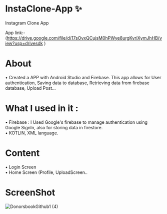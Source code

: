# InstaClone-App ✨
Instagram Clone App

App link:- (https://drive.google.com/file/d/17sOvxQCujsM0hPWye8urgKvriXymJhHB/view?usp=drivesdk )
# About 
• Created a APP with Android Studio and Firebase. This app allows for User
 authentication, Saving data to database, Retrieving data from firebase database, Upload Post...
  
  # What I used in it :
• Firebase : I Used Google's firebase to manage authentication using Google SignIn, also for storing data in firestore.\
• KOTLIN, XML language.
  
 # Content 
• Login Screen\
• Home Screen (Profile, UploadScreen..

# ScreenShot 
![DonorsbookGithub1 (4)](https://user-images.githubusercontent.com/91657594/212574187-9b7fa364-129a-452d-8674-7f3560da8ea9.jpg)
